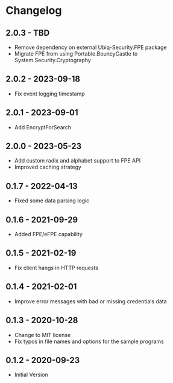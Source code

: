 # Changelog

## 2.0.3 - TBD
* Remove dependency on external Ubiq-Security.FPE package
* Migrate FPE from using Portable.BouncyCastle to System.Security.Cryptography

## 2.0.2 - 2023-09-18
* Fix event logging timestamp

## 2.0.1 - 2023-09-01
* Add EncryptForSearch

## 2.0.0 - 2023-05-23
* Add custom radix and alphabet support to FPE API
* Improved caching strategy

## 0.1.7 - 2022-04-13
* Fixed some data parsing logic

## 0.1.6 - 2021-09-29
* Added FPE/eFPE capability

## 0.1.5 - 2021-02-19
* Fix client hangs in HTTP requests

## 0.1.4 - 2021-02-01
* Improve error messages with bad or missing credentials data

## 0.1.3 - 2020-10-28
* Change to MIT license
* Fix typos in file names and options for the sample programs

## 0.1.2 - 2020-09-23
* Initial Version

